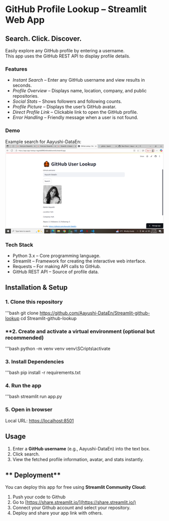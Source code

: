 # **GitHub Profile Lookup – Streamlit Web App**

## Search. Click. Discover.
Easily explore any GitHub profile by entering a username.  
This app uses the GitHub REST API to display profile details.

### **Features**
- *Instant Search* – Enter any GitHub username and view results in seconds.
- *Profile Overview* – Displays name, location, company, and public repositories.
- *Social Stats* – Shows followers and following counts.
- *Profile Picture* – Displays the user’s GitHub avatar.
- *Direct Profile Link* – Clickable link to open the GitHub profile.
- *Error Handling* – Friendly message when a user is not found.

### **Demo**
Example search for Aayushi-DataEn: 
![App Screenshot](demo.png)

### **Tech Stack**
- Python 3.x – Core programming language.
- Streamlit – Framework for creating the interactive web interface.
-	Requests – For making API calls to GitHub.
-	GitHub REST API – Source of profile data.


## **Installation & Setup**

### **1. Clone this repository**
'''bash
git clone https://github.com/Aayushi-DataEn/Streamlit-github-lookup
cd Streamlit-github-lookup

### **2. Create and activate a virtual environment (optional but recommended)
'''bash
python -m venv venv
venv\SCripts\activate

### **3. Install Dependencies**
'''bash
pip install -r requirements.txt

### **4. Run the app**
'''bash
streamlit run app.py

### **5. Open in browser**
Local URL: [https://localhost:8501](https://localhost:8501)

## **Usage**
1. Enter a **GitHub username** (e.g., Aayushi-DataEn) into the text box.
2. Click search.
3. View the fetched profile information, avatar, and stats instantly.

## ** Deployment**
You can deploy this app for free using **Streamlit Community Cloud:**
1. Push your code to Github
2. Go to [https://share.streamlit.io/](https://share.streamlit.io/)
3. Connect your Github account and select your repository.
4. Deploy and share your app link with others.



